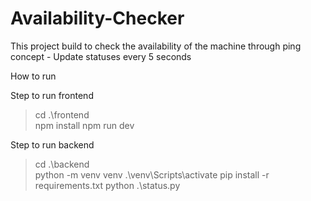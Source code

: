 # Availability-Checker
This project build to check the availability of the machine through ping concept - Update statuses every 5 seconds

How to run

Step to run frontend

> cd .\frontend\
> npm install
> npm run dev

Step to run backend

> cd .\backend\
> python -m venv venv
> .\venv\Scripts\activate
> pip install -r requirements.txt
> python .\status.py
